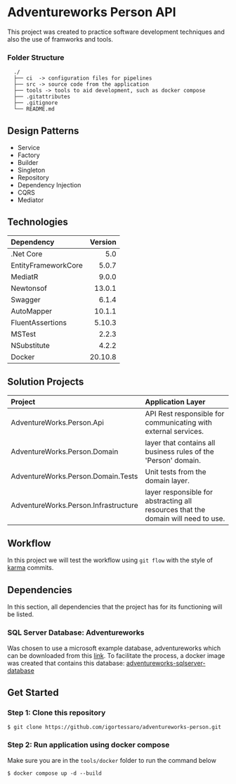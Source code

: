 # Adventureworks Person API

This project was created to practice software development techniques and also the use of framworks and tools.

### Folder Structure
```console
  ./
  ├── ci  -> configuration files for pipelines
  ├── src -> source code from the application
  ├── tools -> tools to aid development, such as docker compose
  ├── .gitattributes
  ├── .gitignore
  └── README.md
```

## Design Patterns

* Service
* Factory
* Builder
* Singleton
* Repository
* Dependency Injection
* CQRS
* Mediator

## Technologies

| Dependency | Version
| :--- | ---:
| .Net Core | 5.0
| EntityFrameworkCore | 5.0.7
| MediatR | 9.0.0
| Newtonsof | 13.0.1
| Swagger | 6.1.4
| AutoMapper | 10.1.1
| FluentAssertions | 5.10.3
| MSTest | 2.2.3
| NSubstitute | 4.2.2
| Docker | 20.10.8

## Solution Projects

| Project | Application Layer |
| :--- | :---
| AdventureWorks.Person.Api | API Rest responsible for communicating with external services. |
| AdventureWorks.Person.Domain | layer that contains all business rules of the 'Person' domain. |
| AdventureWorks.Person.Domain.Tests | Unit tests from the domain layer. |
| AdventureWorks.Person.Infrastructure | layer responsible for abstracting all resources that the domain will need to use. |

## Workflow

In this project we will test the workflow using ``git flow`` with the style of [karma](http://karma-runner.github.io/6.3/dev/git-commit-msg.html) commits.

## Dependencies

In this section, all dependencies that the project has for its functioning will be listed.

### SQL Server Database: Adventureworks

Was chosen to use a microsoft example database, adventureworks which can be downloaded from this [link](https://docs.microsoft.com/pt-br/sql/samples/adventureworks-install-configure?view=sql-server-ver15&tabs=ssms).
To facilitate the process, a docker image was created that contains this database: [adventureworks-sqlserver-database](https://hub.docker.com/repository/docker/igortessaro/adventureworks-sqlserver-database)

## Get Started

### Step 1: Clone this repository
```console
$ git clone https://github.com/igortessaro/adventureworks-person.git
```
### Step 2: Run application using docker compose
Make sure you are in the `tools/docker` folder to run the command below
```console
$ docker compose up -d --build
```